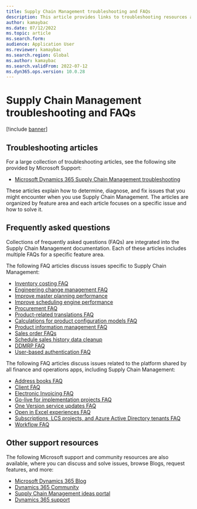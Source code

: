 ```yaml
---
title: Supply Chain Management troubleshooting and FAQs
description: This article provides links to troubleshooting resources and frequently asked question articles for Dynamics 365 Supply Chain Management
author: kamaybac
ms.date: 07/12/2022
ms.topic: article
ms.search.form:
audience: Application User
ms.reviewer: kamaybac
ms.search.region: Global
ms.author: kamaybac
ms.search.validFrom: 2022-07-12
ms.dyn365.ops.version: 10.0.28
---
```


# Supply Chain Management troubleshooting and FAQs

[!include [banner](../includes/banner.md)]

## Troubleshooting articles

For a large collection of troubleshooting articles, see the following site provided by Microsoft Support:

- [Microsoft Dynamics 365 Supply Chain Management troubleshooting](/troubleshoot/dynamics-365/supply-chain/welcome-supply-chain)

These articles explain how to determine, diagnose, and fix issues that you might encounter when you use Supply Chain Management. The articles are organized by feature area and each article focuses on a specific issue and how to solve it.

## Frequently asked questions

Collections of frequently asked questions (FAQs) are integrated into the Supply Chain Management documentation. Each of these articles includes multiple FAQs for a specific feature area.

The following FAQ articles discuss issues specific to Supply Chain Management:

- [Inventory costing FAQ](cost-management/inventory-costing-faq.md)
- [Engineering change management FAQ](engineering-change-management/change-management-faq.md)
- [Improve master planning performance](master-planning/master-planning-performance.md)
- [Improve scheduling engine performance](master-planning/scheduling-engine-performance.md)
- [Procurement FAQ](procurement/procurement-faq.md)
- [Product-related translations FAQ](pim/translations-product-related-information.md)
- [Calculations for product configuration models FAQ](pim/calculate-product-configuration-models.md)
- [Product information management FAQ](pim/product-information-faq.md)
- [Sales order FAQs](sales-marketing/sales-orders-faq.md)
- [Schedule sales history data cleanup](sales-marketing/sales-update-history-cleanup-performance-improvements.md)
- [DDMRP FAQ](master-planning/planning-optimization/ddmrp-faqs.md)
- [User-based authentication FAQ](warehouse-app-user-based-auth-faq.md)

The following FAQ articles discuss issues related to the platform shared by all finance and operations apps, including Supply Chain Management:

- [Address books FAQ](../fin-ops-core/fin-ops/organization-administration/qa-address-books.md?toc=/dynamics365/supply-chain/toc.json)
- [Client FAQ](../fin-ops-core/fin-ops/get-started/client-faq.md?toc=/dynamics365/supply-chain/toc.json)
- [Electronic Invoicing FAQ](../finance/localizations/e-invoicing-faq.md?toc=/dynamics365/supply-chain/toc.json)
- [Go-live for implementation projects FAQ](../fin-ops-core/fin-ops/imp-lifecycle/go-live-faq.md?toc=/dynamics365/supply-chain/toc.json)
- [One Version service updates FAQ](../fin-ops-core/fin-ops/get-started/one-version.md?toc=/dynamics365/supply-chain/toc.json)
- [Open in Excel experiences FAQ](../fin-ops-core/dev-itpro/office-integration/office-integration-edit-excel.md?toc=/dynamics365/supply-chain/toc.json)
- [Subscriptions, LCS projects, and Azure Active Directory tenants FAQ](../fin-ops-core/fin-ops/get-started/subscription-overview.md?toc=/dynamics365/supply-chain/toc.json)
- [Workflow FAQ](../fin-ops-core/fin-ops/organization-administration/workflow-FAQ.md?toc=/dynamics365/supply-chain/toc.json)

## Other support resources

The following Microsoft support and community resources are also available, where you can discuss and solve issues, browse Blogs, request features, and more:

- [Microsoft Dynamics 365 Blog](https://cloudblogs.microsoft.com/dynamics365/?source=dynamicsaxscm)
- [Dynamics 365 Community](https://community.dynamics.com/)
- [Supply Chain Management ideas portal](https://experience.dynamics.com/ideas/categories/?forum=515617a5-dedb-e911-a814-000d3a4f1244&forumName=Dynamics%20365%20Supply%20Chain%20Management)
- [Dynamics 365 support](https://dynamics-int.microsoft.com/support/)
